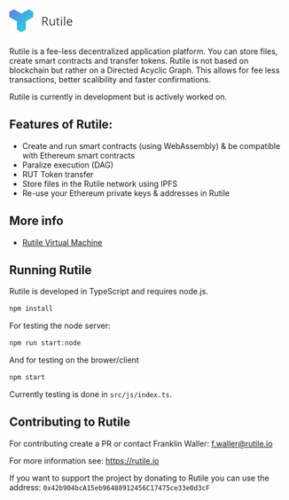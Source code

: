# ![](./res/img/Rutile.png)

Rutile is a fee-less decentralized application platform. You can store files, create smart contracts and transfer tokens.
Rutile is not based on blockchain but rather on a Directed Acyclic Graph. This allows for fee less transactions, better scalibility and faster confirmations.

Rutile is currently in development but is actively worked on.

## Features of Rutile:

- Create and run smart contracts (using WebAssembly) & be compatible with Ethereum smart contracts
- Paralize execution (DAG)
- RUT Token transfer
- Store files in the Rutile network using IPFS
- Re-use your Ethereum private keys & addresses in Rutile

## More info

- [Rutile Virtual Machine](https://github.com/Rutile-io/Rutile/tree/develop/src/js/core/rvm)

## Running Rutile

Rutile is developed in TypeScript and requires node.js.

```JavaScript
npm install
```

For testing the node server:
```JavaScript
npm run start:node
```
And for testing on the brower/client
```JavaScript
npm start
```

Currently testing is done in `src/js/index.ts`.

## Contributing to Rutile


For contributing create a PR or contact Franklin Waller: f.waller@rutile.io

For more information see: https://rutile.io

If you want to support the project by donating to Rutile you can use the address: `0x42b904bcA15eb96488912456C17475ce33e0d3cF`
